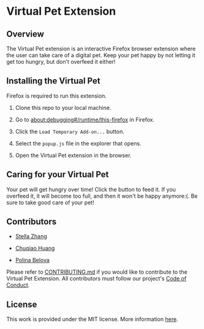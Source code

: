 # Virtual Pet Extension

## Overview
The Virtual Pet extension is an interactive Firefox browser extension where the user can take care of a digital pet. Keep your pet happy by not letting it get too hungry, but don't overfeed it either!

## Installing the Virtual Pet
Firefox is required to run this extension.

1. Clone this repo to your local machine.

2. Go to [about:debugging#/runtime/this-firefox](about:debugging#/runtime/this-firefox) in Firefox.

3. Click the `Load Temporary Add-on...` button.

4. Select the `popup.js` file in the explorer that opens.

5. Open the Virtual Pet extension in the browser.

## Caring for your Virtual Pet
Your pet will get hungry over time! Click the button to feed it. If you overfeed it, it will become too full, and then it won't be happy anymore:\(. Be sure to take good care of your pet!

## Contributors
- [Stella Zhang](https://github.com/qq3173732005)

- [Chuqiao Huang](https://github.com/ChuqiaoHuang)

- [Polina Belova](https://github.com/polinapianina)

Please refer to [CONTRIBUTING.md](https://github.com/ossd-s25/Team2-add-on-ScreenPet/blob/main/CONTRIBUTING.md) if you would like to contribute to the Virtual Pet Extension. All contributors must follow our project's [Code of Conduct](https://github.com/ossd-s25/Team2-add-on-ScreenPet/blob/main/CODE_OF_CONDUCT.md).

## License
This work is provided under the MIT license. More information [here](https://github.com/ossd-s25/Team2-add-on-ScreenPet/blob/main/LICENSE).